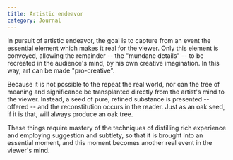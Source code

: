 ```yaml
---
title: Artistic endeavor
category: Journal
---
```


In pursuit of artistic endeavor, the goal is to capture from an event
the essential element which makes it real for the viewer.  Only this
element is conveyed, allowing the remainder -- the "mundane details" --
to be recreated in the audience's mind, by his own creative imagination.
In this way, art can be made "pro-creative".

Because it is not possible to the repeat the real world, nor can the
tree of meaning and significance be transplanted directly from the
artist's mind to the viewer.  Instead, a seed of pure, refined substance
is presented -- offered -- and the reconstitution occurs in the reader.
Just as an oak seed, if it is that, will always produce an oak tree.

These things require mastery of the techniques of distilling rich
experience and employing suggestion and subtlety, so that it is brought
into an essential moment, and this moment becomes another real event in
the viewer's mind.


